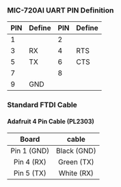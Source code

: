 ### MIC-720AI UART PIN Definition

|PIN|Define|PIN|Define| 
|-|-|-|-|
|1||2||
|3|RX|4|RTS|
|5|TX|6|CTS|
|7||8||
|9|GND|||

### Standard FTDI Cable

#### Adafruit 4 Pin Cable (PL2303)

|Board|cable|
|:-:|:-:|
|Pin 1 (GND)|Black (GND)|
|Pin 4 (RX)|Green (TX)|
|Pin 5 (TX)|White (RX)|
